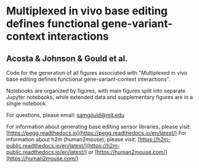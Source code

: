 # Multiplexed in vivo base editing defines functional gene-variant-context interactions
## Acosta & Johnson & Gould et al.

Code for the generation of all figures associated with "Multiplexed in vivo base editing defines functional gene-variant-context interactions".

Notebooks are organized by figures, with main figures split into separate Jupyter notebooks, while extended data and supplementary figures are in a single notebook.

For questions, please email: samgould@mit.edu

For information about generating base editing sensor libraries, please visit: [https://pegg.readthedocs.io](https://pegg.readthedocs.io/en/latest/)
For information about h2m (human2mouse), please visit: [https://h2m-public.readthedocs.io/en/latest/](https://h2m-public.readthedocs.io/en/latest/) or [https://human2mouse.com/](https://human2mouse.com/)
